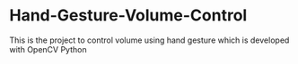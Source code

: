 # Hand-Gesture-Volume-Control
 This is the project to control volume using hand gesture which is developed with OpenCV Python
